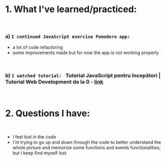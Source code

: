 # 1. What I've learned/practiced:

<br>

### a) `I continued JavaScript exercise Pomodoro app:` 

   * a lot of code refactoring
   * some improvements made but for now the app is not working properly

<br>

### b) `I watched tutorial: ` Tutorial JavaScript pentru începători | Tutorial Web Development de la 0 - [link](https://www.youtube.com/watch?v=IKFNGFUxOTA)

<br>

# 2. Questions I have:

<br>

* I feel lost in the code
* I'm trying to go up and down through the code to better understand the whole picture and memorize some functions and events functionalities, but I keep find myself lost
